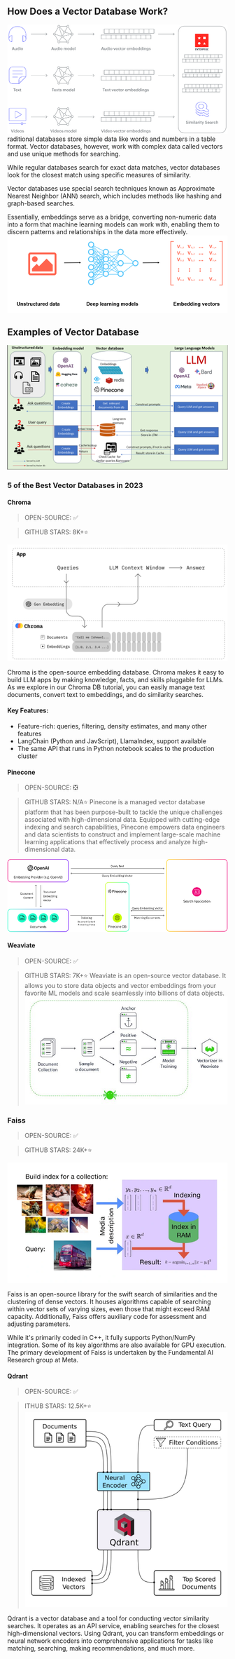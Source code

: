 ## How Does a Vector Database Work?

![How Does a Vector Database Work](img/image-1.png)
raditional databases store simple data like words and numbers in a table format. Vector databases, however, work with complex data called vectors and use unique methods for searching.

While regular databases search for exact data matches, vector databases look for the closest match using specific measures of similarity.

Vector databases use special search techniques known as Approximate Nearest Neighbor (ANN) search, which includes methods like hashing and graph-based searches.

Essentially, embeddings serve as a bridge, converting non-numeric data into a form that machine learning models can work with, enabling them to discern patterns and relationships in the data more effectively.
![mbeddings serve as a bridge](img/image-2.png)

## Examples of Vector Database

![alt text](img/image.png)

### 5 of the Best Vector Databases in 2023

#### Chroma

> OPEN-SOURCE: ✅

> GITHUB STARS: 8K+⭐

![alt text](img/image-3.png)

Chroma is the open-source embedding database. Chroma makes it easy to build LLM apps by making knowledge, facts, and skills pluggable for LLMs. As we explore in our Chroma DB tutorial, you can easily manage text documents, convert text to embeddings, and do similarity searches.

#### Key Features:

- Feature-rich: queries, filtering, density estimates, and many other features
- LangChain (Python and JavScript), LlamaIndex, support available
- The same API that runs in Python notebook scales to the production cluster

#### Pinecone

> OPEN-SOURCE: ❎

> GITHUB STARS: N/A⭐
> Pinecone is a managed vector database platform that has been purpose-built to tackle the unique challenges associated with high-dimensional data. Equipped with cutting-edge indexing and search capabilities, Pinecone empowers data engineers and data scientists to construct and implement large-scale machine learning applications that effectively process and analyze high-dimensional data.

![Pinecone](img/image-4.png)

#### Weaviate

> OPEN-SOURCE: ✅

> GITHUB STARS: 7K+⭐
> Weaviate is an open-source vector database. It allows you to store data objects and vector embeddings from your favorite ML models and scale seamlessly into billions of data objects.
> ![Weaviate](img/image-5.png)

### Faiss

> OPEN-SOURCE: ✅

> GITHUB STARS: 24K+⭐

![Faiss](img/image-6.png)

Faiss is an open-source library for the swift search of similarities and the clustering of dense vectors. It houses algorithms capable of searching within vector sets of varying sizes, even those that might exceed RAM capacity. Additionally, Faiss offers auxiliary code for assessment and adjusting parameters.

While it's primarily coded in C++, it fully supports Python/NumPy integration. Some of its key algorithms are also available for GPU execution. The primary development of Faiss is undertaken by the Fundamental AI Research group at Meta.

#### Qdrant

> OPEN-SOURCE: ✅

> ITHUB STARS: 12.5K+⭐
> ![Qdrant](img/image-7.png)

Qdrant is a vector database and a tool for conducting vector similarity searches. It operates as an API service, enabling searches for the closest high-dimensional vectors. Using Qdrant, you can transform embeddings or neural network encoders into comprehensive applications for tasks like matching, searching, making recommendations, and much more.

